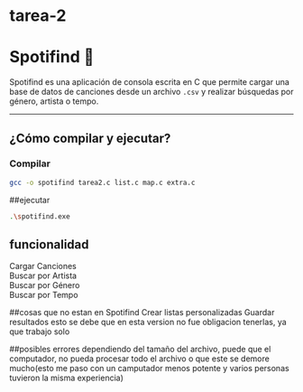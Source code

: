 # tarea-2

# Spotifind 🎵

Spotifind es una aplicación de consola escrita en C que permite cargar una base de datos de canciones desde un archivo `.csv` y realizar búsquedas por género, artista o tempo.

---

## ¿Cómo compilar y ejecutar?
### Compilar

```bash
gcc -o spotifind tarea2.c list.c map.c extra.c
````
##ejecutar
````bash
.\spotifind.exe
````

## funcionalidad
Cargar Canciones	
Buscar por Artista	
Buscar por Género	
Buscar por Tempo	

##cosas que no estan en Spotifind
Crear listas personalizadas	
Guardar resultados
esto se debe que en esta version no fue obligacion tenerlas, ya que trabajo solo

##posibles errores
dependiendo del tamaño del archivo, puede que el computador, no pueda procesar todo el archivo o que este se demore mucho(esto me paso con un camputador menos potente y varios personas tuvieron la misma experiencia)



